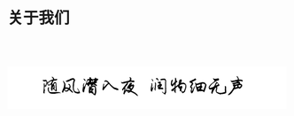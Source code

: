 # 关于我们

<br />
<br />
<br />
<img  src='img/sfqry.PNG' width="600" alt="logo">
<br />
<br />
<br />
<br />
<br />
<br />
<br />
<br />
<br />
<br />
<br />
<br />
